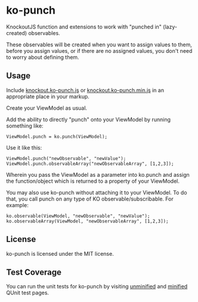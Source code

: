 ko-punch
=======================
KnockoutJS function and extensions to work with "punched in" (lazy-created) observables.

These observables will be created when you want to assign values to them, before you assign values, or if there are no assigned values, you don't need to worry about defining them.

Usage
-----------------------
Include <a href="https://raw.github.com/j5bot/ko-punch/master/src/knockout.ko-punch.js">knockout.ko-punch.js</a> or <a href="https://raw.github.com/j5bot/ko-punch/master/src/knockout.ko-punch.min.js">knockout.ko-punch.min.js</a> in an appropriate place in your markup.

Create your ViewModel as usual.

Add the ability to directly "punch" onto your ViewModel by running something like:

	ViewModel.punch = ko.punch(ViewModel);

Use it like this:

	ViewModel.punch("newObservable", "newValue");
	ViewModel.punch.observableArray("newObservableArray", [1,2,3]);

Wherein you pass the ViewModel as a parameter into ko.punch and assign the function/object which is returned to a property of your ViewModel.

You may also use ko-punch without attaching it to your ViewModel.  To do that, you call punch on any type of KO observable/subscribable.  For example:

	ko.observable(ViewModel, "newObservable", "newValue");
	ko.observableArray(ViewModel, "newObservableArray", [1,2,3]);

License
-----------------------
ko-punch is licensed under the MIT license.

Test Coverage
-----------------------
You can run the unit tests for ko-punch by visiting <a href="http://j5bot.github.com/ko-punch/test/index.html">unminified</a> and <a href="http://j5bot.github.com/ko-punch/test/minified.html">minified</a> QUnit test pages.
